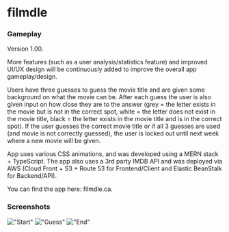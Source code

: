 # filmdle

### Gameplay

Version 1.00.

More features (such as a user analysis/statistics feature) and improved UI/UX design will be continuously added to improve the overall app gameplay/design.

Users have three guesses to guess the movie title and are given some background on what the movie can be. After each guess the user is also given input on how close they are to the answer (grey = the letter exists in the movie but is not in the correct spot, white = the letter does not exist in the movie title, black = the letter exists in the movie title and is in the correct spot). If the user guesses the correct movie title or if all 3 guesses are used (and movie is not correctly guessed), the user is locked out until next week where a new movie will be given.

App uses various CSS animations, and was developed using a MERN stack + TypeScript. The app also uses a 3rd party IMDB API and was deployed via AWS (Cloud Front + S3 + Route 53 for Frontend/Client and Elastic BeanStalk for Backend/API). 

You can find the app here: filmdle.ca.

### Screenshots
!["Start"](https://github.com/Aman-Hundal/filmdle/blob/main/docs/start.png?raw=true)
!["Guess"](https://github.com/Aman-Hundal/filmdle/blob/main/docs/play.png?raw=true)
!["End"](https://github.com/Aman-Hundal/filmdle/blob/main/docs/end.png?raw=true)
